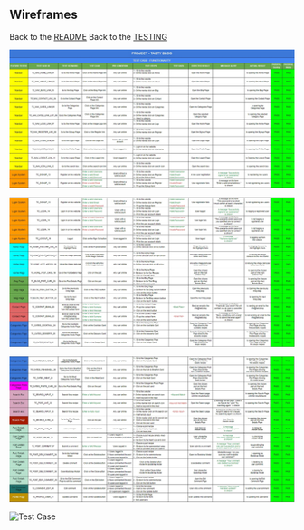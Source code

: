## Wireframes
Back to the [README](README.md)
Back to the [TESTING](TESTING.md)

![Test Case](./assets/readme/test/test_case/tasty_blog_test_case_1.jpg)

![Test Case](./assets/readme//test/test_case/tasty_blog_test_case_2.jpg)

![Test Case](./assets/readme/test/test_case/tasty_blog_test_case_3.jpg)

![Test Case](./assets/readme/wi/test/test_case/tasty_blog_test_case_4.jpg)